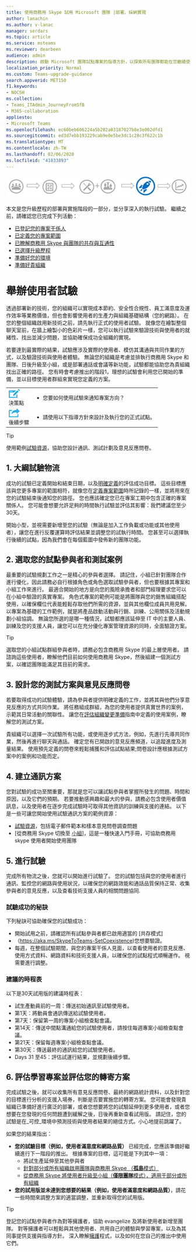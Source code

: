 ```yaml
---
title: 使用商務用 Skype 試用 Microsoft 團隊 |部署、採納實現
author: lanachin
ms.author: v-lanac
manager: serdars
ms.topic: article
ms.service: msteams
ms.reviewer: dearbeen
audience: admin
description: 啟動 Microsoft 團隊試點專案的指導方針，以探索所有團隊都能在您繼續使用商務用 Skype 時提供您的組織。
localization_priority: Normal
ms.custom: Teams-upgrade-guidance
search.appverid: MET150
f1.keywords:
- NOCSH
ms.collection:
- Teams_ITAdmin_JourneyFromSfB
- M365-collaboration
appliesto:
- Microsoft Teams
ms.openlocfilehash: ec60beb606224a5b202a03187027b8e3e002dfd1
ms.sourcegitcommit: ed3d7ebb193229cab9e0e5be3dc1c28c3f622c1b
ms.translationtype: MT
ms.contentlocale: zh-TW
ms.lasthandoff: 02/06/2020
ms.locfileid: "41833893"
---
```

![升級歷程圖表，醒目提示部署與實現](media/upgrade-banner-deployment.png "升級歷程階段，重點是部署與實施階段")

本文是您升級歷程的部署與實施階段的一部分，並分享深入的執行試驗。 繼續之前，請確認您已完成下列活動：

- [已登記您的專案干係人](upgrade-enlist-stakeholders.md)
- [已定義您的專案範圍](https://aka.ms/SkypetoTeams-Scope)
- [已瞭解商務用 Skype 與團隊的共存與互通性](https://aka.ms/SkypeToTeams-Coexist)
- [已選擇升級歷程](upgrade-and-coexistence-of-skypeforbusiness-and-teams.md)
- [準備好您的環境](https://aka.ms/SkypeToTeams-TechnicalReadiness)
- [準備好貴組織](https://aka.ms/SkypeToTeams-UserReadiness)

# <a name="conduct-a-user-pilot"></a>舉辦使用者試驗

透過部署新的技術，您的組織可以實現成本節約、安全性合規性、員工滿意度及運作效率等業務價值，但也會影響使用者的生產力與組織基礎結構（您的網路）。 在您的整個組織啟用新技術之前，請先執行正式的使用者試驗。 就像您在繪製整個聊天室前，在牆上繪製小的色彩片一樣，您可以執行試驗來驗證技術與使用者的就緒性、找出並減少問題，並協助確保成功全組織的實現。

若要達到最實際的結果，試驗應涉及實際的使用者、模仿其溝通與共同作業的方式，以及驗證技術與使用者體驗。 無論您的組織是考慮並排執行商務用 Skype 和團隊、日後升級至小組，或是部署通話或會議等新功能，試驗都能協助您為貴組織找出正確的路徑。 您有時會考慮推出的階段1，理想的試驗會利用您已開始的準備，並以目標使用者群組來實現您定義的方案。

| | |
|---|---|
| ![描述決策點的圖示](media/audio_conferencing_image7.png) <br/>決策點|<ul><li>您要如何使用試驗來通知專案方向？</li></ul> |
| ![描繪後續步驟的圖示](media/audio_conferencing_image9.png)<br/>後續步驟|<ul><li>請使用以下指導方針來設計及執行您的正式試點。</li></ul>|

> [!Tip]
> 使用範例[試驗資源](https://aka.ms/UpgradeSuccessKit)，協助您設計通訊、測試計劃及意見反應問卷。

## <a name="1-outline-pilot-logistics"></a>1. 大綱試驗物流

成功的試驗已定義開始和結束日期，以及[明確定義](upgrade-define-project-scope.md#project-goals)的評估成功目標。 這些目標應該與您更多專案的範圍相符，就像您在[定義專案範圍](upgrade-define-project-scope.md)時所記錄的一樣，並將用來在您的試驗結束後通知您的路徑。 您也應該確定您已在專案工期中包含正確的專案關係人。 您可能會想要允許足夠的時間執行試驗並評估其影響：我們建議您至少30天。

開始小型，並視需要新增至您的試驗（無論是加入工作負載或功能或其他使用者），讓您在進行反覆運算時評估結果並調整您的試執行時間。 您甚至可以選擇執行後續的試點，因為我們會在每個藍圖中發佈新的團隊功能。

## <a name="2-select-your-pilot-participants-and-test-scenarios"></a>2. 選取您的試點參與者和測試案例

最重要的試驗規劃工作之一是精心的參與者選擇。 請記住，小組已針對團隊合作進行優化，因此請務必自行根據角色或角色選取試驗參與者，但也要根據其專案和小組工作來進行。 最適合開始的地方是向您的風險承擔者和部門經理要求您可以在小組中驗證的真實專案。 角色式專案的範例可能是將團隊與您的銷售組織搭配使用，以確保欄位代表能輕鬆存取他們所需的資源，並與其他欄位成員共用見解。 以專案為基礎的工作範例，就是將產品啟動活動與行銷、訓練、公用關係及活動規劃小組協調。 無論您所選的是哪一種情況，試驗都應該延伸至 IT 中的主要人員、訓練及您的支援人員，讓您可以在充分優化專案管理資源的同時，全面驗證方案。

> [!Tip]
> 選取您的小組試點群組參與者時，請務必包含商務用 Skype 的最上層使用者。 請諮詢這些使用者，瞭解他們目前如何使用商務用 Skype，然後組建一個測試方案，以確認團隊能滿足其目前的需求。

## <a name="3-design-your-test-plan-and-feedback-survey"></a>3. 設計您的測試方案與意見反應問卷

若要取得成功的試驗體驗，請為參與者提供明確定義的工作，並將其與他們分享意見反應的方式共同作業。 將任務組成群組，為您的使用者提供真實世界的案例，示範其日常活動的關聯性。 讓您在[評估組織變更準備](https://aka.ms/OrgReadiness)指南中定義的使用案例，瞭解您的測試方案。

貴組織可以選擇一次試驗所有功能，或使用逐步式方法，例如，先進行先導共同作業，然後再進行聊天與通話。 確定您有已開啟的意見反應頻道，以追蹤進度及測量結果。 使用預先定義的問卷來輕鬆捕獲和評估試點結果;問卷設計應根據測試方案中的案例和功能而定。

## <a name="4-create-your-communications-plan"></a>4. 建立通訊方案

您對試驗的成功至關重要，那就是您可以讓試點參與者掌握所發生的問題、時間和原因，以及它們的預期。 若要推動感興趣和最大的參與，請務必包含使用者價值訊息，以及使用者在逐步完成試驗時可取得其他資訊的訓練與支援的連結。 以下是一些可讓您開始使用試驗通訊方案的範例資源：

- [試驗資源](https://aka.ms/UpgradeSuccessKit)，包括電子郵件範本和樣本意見問卷調查問題
- [從商務用 Skype 切換至 [小組](https://support.office.com/article/Switch-to-Teams-from-Skype-for-Business-6295a0ae-4e8e-4bba-a100-64cc951cc964)]，這是一種快速入門手冊，可協助商務用 skype 使用者開始使用團隊

## <a name="5-conduct-your-pilot"></a>5. 進行試驗

完成所有物流之後，您就可以開始進行試驗了。 您的試驗包括與您的使用者進行通訊、監控您的網路與使用狀況，以確保您的網路效能和通話品質保持正常、收集參與者的意見反應，以及查看技術支援人員的相關問題協同.

### <a name="tips-for-pilot-success"></a>試驗成功的秘訣

下列秘訣可協助確保您的試驗成功：

- 開始試用之前，請確認所有試點參與者都已啟用適當的 [共存模式]
- （https://aka.ms/SkypeToTeams-SetCoexistence)您想要驗證。
- 每週，在整個試驗期間，與您的專案干係人見面，以查看使用者的意見反應、使用方式資料、網路資料和技術支援人員，以確保您的試點程式順暢運作。 視需要進行調整。

### <a name="suggested-timeline"></a>建議的時程表

以下是30天試用版的建議時程表：

- 試生產動員前的一周：傳送初始通訊至試驗使用者。
- 第1天：將動員會通訊傳送給試驗使用者。
- 第7天：保留第一周的專案小組檢查點會議。
- 第14天：傳送中間點溝通給您的試驗使用者，請按住每週專案小組檢查點會議。
- 第21天：保留每週專案小組檢查點會議。
- 第30天：傳送最終的通訊給您的試驗使用者。
- Days 31 至45：評估試運行結果，並規劃後續步驟。

## <a name="6-assess-learnings-and-evaluate-your-go-forward-plan"></a>6. 評估學習專案並評估您的轉寄方案

完成試驗之後，就可以收集所有意見反應問卷、最終的網路統計資料，以及針對您的目標進行分析的支援入場券，判斷是否要實施您的轉寄方案。 您可能會發現貴組織已準備好進行廣泛的部署，或者您想要將您的試驗延伸到更多使用者，或者您想要在您發現的任何問題遭到緩解之後，日後再重新查看試用版。 請記住，您的試驗是在_可控_環境中預測技術與使用者結果的絕佳方式。小心地提前跳躍了。

如果您的結果指出：

- **您的試驗目標（例如，使用者滿意度和網路品質）** 已經完成，您應該準備好繼續進行下一階段的推出。 根據專案的目標，這可能是下列其中一項：
  - 將試生產延伸至其他參與者
  - [針對部分或所有組織啟用團隊與商務用 Skype （**孤島**模式）](https://aka.ms/SkypeToTeams-SetCoexistence)
  - [從商務用 Skype 將使用者升級至小組（**僅限團隊**模式），適用于部分或所有組織](https://aka.ms/SkypeToTeams-SetCoexistence)
- **您的試用版並未達到您想要的結果（例如，使用者滿意度和網路品質）**，請花一些時間來調整方案的適當調整，並重新取得您的試用版。

> [!Tip]
> 登記您的試點參與者作為對等擁護者，協助 evangelize 及將新使用者新增至團隊。 對等擁護者可以輕鬆與其他使用者、共用自己的體驗與學習專案，以及為其同事提供支援與指導方針。 深入瞭解[擁護](https://go.microsoft.com/fwlink/?linkid=859068)程式，以及如何在您自己的推出中使用它們。
